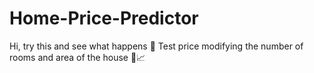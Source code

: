 # Home-Price-Predictor

Hi, try this and see what happens 👀
Test price modifying the number of rooms and area of the house 🏡📈
